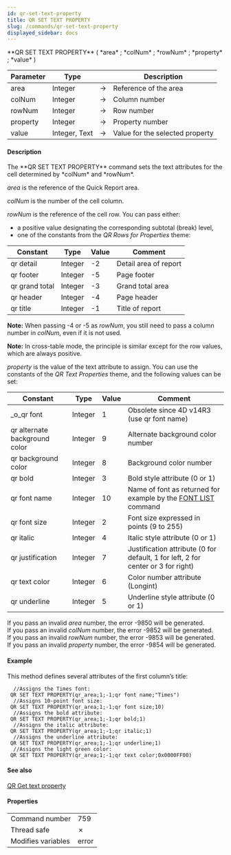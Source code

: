 ```yaml
---
id: qr-set-text-property
title: QR SET TEXT PROPERTY
slug: /commands/qr-set-text-property
displayed_sidebar: docs
---
```


<!--REF #_command_.QR SET TEXT PROPERTY.Syntax-->**QR SET TEXT PROPERTY** ( *area* ; *colNum* ; *rowNum* ; *property* ; *value* )<!-- END REF-->
<!--REF #_command_.QR SET TEXT PROPERTY.Params-->
| Parameter | Type |  | Description |
| --- | --- | --- | --- |
| area | Integer | &#8594;  | Reference of the area |
| colNum | Integer | &#8594;  | Column number |
| rowNum | Integer | &#8594;  | Row number |
| property | Integer | &#8594;  | Property number |
| value | Integer, Text | &#8594;  | Value for the selected property |

<!-- END REF-->

#### Description 

<!--REF #_command_.QR SET TEXT PROPERTY.Summary-->The **QR SET TEXT PROPERTY** command sets the text attributes for the cell determined by *colNum* and *rowNum*.<!-- END REF-->

*area* is the reference of the Quick Report area. 

*colNum* is the number of the cell column.

*rowNum* is the reference of the cell row. You can pass either:

* a positive value designating the corresponding subtotal (break) level,
* one of the constants from the *QR Rows for Properties* theme:
  
| Constant       | Type    | Value | Comment               |  
| -------------- | ------- | ----- | --------------------- |  
| qr detail      | Integer | \-2   | Detail area of report |  
| qr footer      | Integer | \-5   | Page footer           |  
| qr grand total | Integer | \-3   | Grand total area      |  
| qr header      | Integer | \-4   | Page header           |  
| qr title       | Integer | \-1   | Title of report       |

**Note:** When passing -4 or -5 as *rowNum*, you still need to pass a column number in *colNum*, even if it is not used.

**Note:** In cross-table mode, the principle is similar except for the row values, which are always positive.

*property* is the value of the text attribute to assign. You can use the constants of the *QR Text Properties* theme, and the following values can be set:

| Constant                      | Type    | Value | Comment                                                                          |
| ----------------------------- | ------- | ----- | -------------------------------------------------------------------------------- |
| \_o\_qr font                  | Integer | 1     | Obsolete since 4D v14R3 (use qr font name)                                       |
| qr alternate background color | Integer | 9     | Alternate background color number                                                |
| qr background color           | Integer | 8     | Background color number                                                          |
| qr bold                       | Integer | 3     | Bold style attribute (0 or 1)                                                    |
| qr font name                  | Integer | 10    | Name of font as returned for example by the [FONT LIST](font-list.md) command    |
| qr font size                  | Integer | 2     | Font size expressed in points (9 to 255)                                         |
| qr italic                     | Integer | 4     | Italic style attribute (0 or 1)                                                  |
| qr justification              | Integer | 7     | Justification attribute (0 for default, 1 for left, 2 for center or 3 for right) |
| qr text color                 | Integer | 6     | Color number attribute (Longint)                                                 |
| qr underline                  | Integer | 5     | Underline style attribute (0 or 1)                                               |

If you pass an invalid *area* number, the error -9850 will be generated.  
If you pass an invalid *colNum* number, the error -9852 will be generated.  
If you pass an invalid *rowNum* number, the error -9853 will be generated.  
If you pass an invalid *property* number, the error -9854 will be generated.

#### Example 

This method defines several attributes of the first column’s title:

```4d
  //Assigns the Times font:
 QR SET TEXT PROPERTY(qr_area;1;-1;qr font name;"Times")
  //Assigns 10-point font size:
 QR SET TEXT PROPERTY(qr_area;1;-1;qr font size;10)
  //Assigns the bold attribute:
 QR SET TEXT PROPERTY(qr_area;1;-1;qr bold;1)
  //Assigns the italic attribute:
 QR SET TEXT PROPERTY(qr_area;1;-1;qr italic;1)
  //Assigns the underline attribute:
 QR SET TEXT PROPERTY(qr_area;1;-1;qr underline;1)
  //Assigns the light green color:
 QR SET TEXT PROPERTY(qr_area;1;-1;qr text color;0x0000FF00)
```

#### See also 

[QR Get text property](qr-get-text-property.md)  

#### Properties

|  |  |
| --- | --- |
| Command number | 759 |
| Thread safe | &cross; |
| Modifies variables | error |


